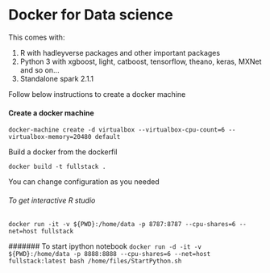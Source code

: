 

# Docker for Data science

This comes with:

1. R with hadleyverse packages and other important packages 
2. Python 3 with xgboost, light, catboost, tensorflow, theano, keras, MXNet and so on...
3. Standalone spark 2.1.1

Follow below instructions to create a docker machine

#### Create a docker machine #
``` docker-machine create -d virtualbox --virtualbox-cpu-count=6 --virtualbox-memory=20480 default ```

Build a docker from the dockerfil

``` docker build -t fullstack . ```

You can change configuration as you needed

###### To get interactive R studio
``` docker run -it -v ${PWD}:/home/data -p 8787:8787 --cpu-shares=6 --net=host fullstack ```

####### To start ipython notebook
``` docker run -d -it -v ${PWD}:/home/data -p 8888:8888 --cpu-shares=6 --net=host fullstack:latest bash /home/files/StartPython.sh ```
